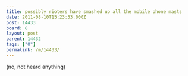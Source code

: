 ```yaml
---
title: possibly rioters have smashed up all the mobile phone masts
date: 2011-08-10T15:23:53.000Z
post: 14433
board: 8
layout: post
parent: 14432
tags: ["0"]
permalink: /m/14433/
---
```

(no, not heard anything)
